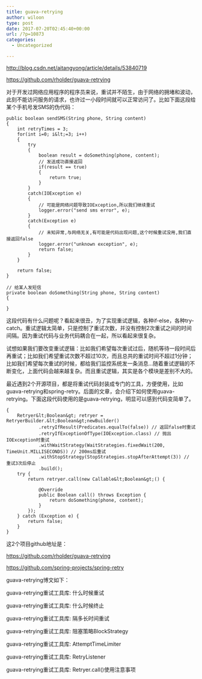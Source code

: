 ```yaml
---
title: guava-retrying
author: wiloon
type: post
date: 2017-07-20T02:45:40+00:00
url: /?p=10873
categories:
  - Uncategorized

---
```

http://blog.csdn.net/aitangyong/article/details/53840719
  
https://github.com/rholder/guava-retrying

对于开发过网络应用程序的程序员来说，重试并不陌生，由于网络的拥堵和波动，此刻不能访问服务的请求，也许过一小段时间就可以正常访问了。比如下面这段给某个手机号发SMS的伪代码：

```java// 发送SMS  
public boolean sendSMS(String phone, String content)  
{  
    int retryTimes = 3;  
    for(int i=0; i&lt;=3; i++)  
    {  
        try  
        {  
            boolean result = doSomething(phone, content);  
            // 发送成功直接返回  
            if(result == true)  
            {  
                return true;  
            }  
        }  
        catch(IOException e)  
        {  
            // 可能是网络问题导致IOException,所以我们继续重试  
            logger.error("send sms error", e);  
        }  
        catch(Exception e)  
        {  
            // 未知异常,与网络无关,有可能是代码出现问题,这个时候重试没用,我们直接返回false  
            logger.error("unknown exception", e);  
            return false;  
        }  
    }  

    return false;  
}  

// 给某人发短信  
private boolean doSomething(String phone, String content)  
{  

}  
```

这段代码有什么问题呢？看起来很丑，为了实现重试逻辑，各种if-else，各种try-catch。重试逻辑太简单，只是控制了重试次数，并没有控制2次重试之间的时间间隔。因为重试代码与业务代码耦合在一起，所以看起来很复杂。

试想如果我们要改变重试逻辑：比如我们希望每次重试过后，随机等待一段时间后再重试；比如我们希望重试次数不超过10次，而且总共的重试时间不超过1分钟；比如我们希望每次重试的时候，都给我们监控系统发一条消息&#8230;随着重试逻辑的不断变化，上面代码会越来越复杂。而且重试逻辑，其实是各个模块是差别不大的。

最近遇到2个开源项目，都是将重试代码封装成专门的工具，方便使用，比如guava-retrying和spring-retry。后面的文章，会介绍下如何使用guava-retrying。下面这段代码使用的是guava-retrying，明显可以感到代码变简单了。

```javapublic boolean sendSMS(final String phone, final String content)  
{  
    Retryer&lt;Boolean&gt; retryer = RetryerBuilder.&lt;Boolean&gt;newBuilder()  
            .retryIfResult(Predicates.equalTo(false)) // 返回false时重试  
            .retryIfExceptionOfType(IOException.class) // 抛出IOException时重试  
            .withWaitStrategy(WaitStrategies.fixedWait(200, TimeUnit.MILLISECONDS)) // 200ms后重试  
            .withStopStrategy(StopStrategies.stopAfterAttempt(3)) // 重试3次后停止  
            .build();  
    try {  
        return retryer.call(new Callable&lt;Boolean&gt;() {  

            @Override  
            public Boolean call() throws Exception {  
                return doSomething(phone, content);  
            }  
        });  
    } catch (Exception e) {  
        return false;  
    }  
}  
```

这2个项目github地址是：

https://github.com/rholder/guava-retrying

https://github.com/spring-projects/spring-retry

guava-retrying博文如下：

guava-retrying重试工具库: 什么时候重试

guava-retrying重试工具库: 什么时候终止

guava-retrying重试工具库: 隔多长时间重试

guava-retrying重试工具库: 阻塞策略BlockStrategy

guava-retrying重试工具库: AttemptTimeLimiter

guava-retrying重试工具库: RetryListener

guava-retrying重试工具库: Retryer.call()使用注意事项
